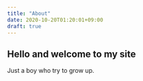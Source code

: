 ```yaml
---
title: "About"
date: 2020-10-20T01:20:01+09:00
draft: true
---  
```

## Hello and welcome to my site  
Just a boy who try to grow up.  
  

